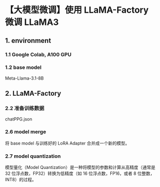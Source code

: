 # 【大模型微调】使用 LLaMA-Factory 微调 LLaMA3

 
## 1. environment
### 1.1  Google Colab, A100 GPU 
 
###  1.2 base model
 Meta-Llama-3.1-8B
 
## 2. LLaMA-Factory  
 
### 2.2 准备训练数据
  chatPPG.json 
 
###  2.6 model merge

将 base model 与训练好的 LoRA Adapter 合并成一个新的模型。  
 
### 2.7 model quantization

模型量化（Model Quantization）是一种将模型的参数和计算从高精度（通常是 32 位浮点数，FP32）转换为低精度（如 16 位浮点数，FP16，或者 8 位整数，INT8）的过程。